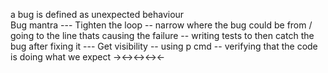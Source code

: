 a bug is defined as unexpected behaviour  
Bug mantra
--- Tighten the loop -- narrow where the bug could be from / going to the line thats causing the failure -- writing tests to then catch the bug after fixing it
--- Get visibility -- using p cmd -- verifying that the code is doing what we expect -><-><-><-><-
